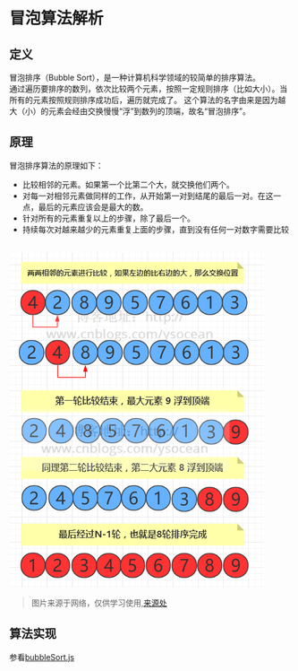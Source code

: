 # 冒泡算法解析
## 定义
冒泡排序（Bubble Sort），是一种计算机科学领域的较简单的排序算法。</br>
通过遍历要排序的数列，依次比较两个元素，按照一定规则排序（比如大小）。当所有的元素按照规则排序成功后，遍历就完成了。
这个算法的名字由来是因为越大（小）的元素会经由交换慢慢“浮”到数列的顶端，故名“冒泡排序”。
## 原理
冒泡排序算法的原理如下：
* 比较相邻的元素。如果第一个比第二个大，就交换他们两个。</br>
* 对每一对相邻元素做同样的工作，从开始第一对到结尾的最后一对。在这一点，最后的元素应该会是最大的数。</br>
* 针对所有的元素重复以上的步骤，除了最后一个。</br>
* 持续每次对越来越少的元素重复上面的步骤，直到没有任何一对数字需要比较</br></br>

![](bubbleSort1.png)
>图片来源于网络，仅供学习使用,[来源处](https://www.cnblogs.com/ysocean/p/7896269.html)

## 算法实现
参看[bubbleSort.js](https://github.com/starsion/study/blob/master/%E7%AE%97%E6%B3%95/%E5%86%92%E6%B3%A1%E6%8E%92%E5%BA%8F/bubbleSort.js)
